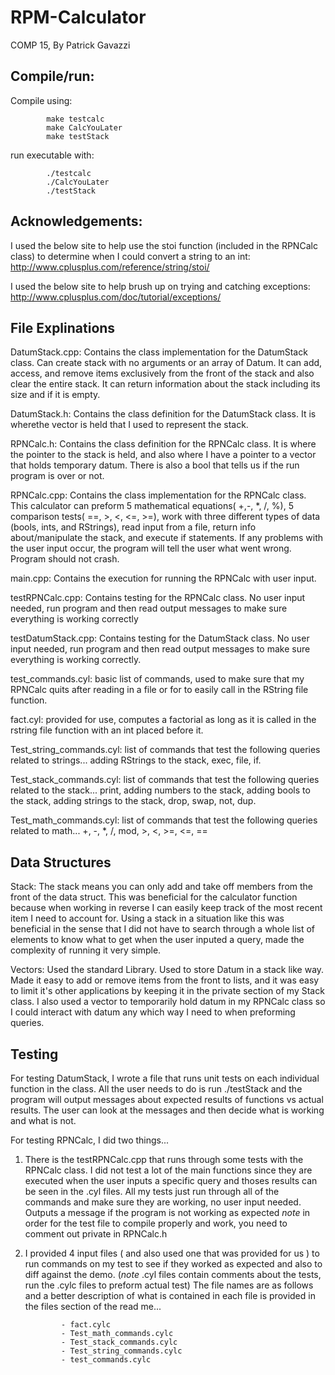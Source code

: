# RPM-Calculator
COMP 15, By Patrick Gavazzi

## Compile/run:

Compile using:

            make testcalc
            make CalcYouLater
            make testStack
            
run executable with:

            ./testcalc
            ./CalcYouLater
            ./testStack





## Acknowledgements:
I used the below site to help use the stoi function (included in the RPNCalc class) to determine when I could convert a string to an int: http://www.cplusplus.com/reference/string/stoi/

I used the below site to help brush up on trying and catching exceptions: http://www.cplusplus.com/doc/tutorial/exceptions/



## File Explinations 

DatumStack.cpp: Contains the class implementation for the DatumStack class. Can create stack with no arguments or an array of Datum. It can add, access, and remove items exclusively from the front of the stack and also clear the entire stack. It can return information about the stack including its size and if it is empty.

DatumStack.h: Contains the class definition for the DatumStack class. It is wherethe vector is held that I used to represent the stack.

RPNCalc.h: Contains the class definition for the RPNCalc class. It is where the pointer to the stack is held, and also where I have a pointer to a vector that holds temporary datum. There is also a bool that tells us if the run program is over or not.

RPNCalc.cpp: Contains the class implementation for the RPNCalc class. This calculator can preform 5 mathematical equations( +,-, *, /, %), 5 comparison tests( ==, >, <, <=, >=), work with three different types of data (bools, ints, and RStrings), read input from a file, return info about/manipulate the stack, and execute if statements. If any problems with the user input occur, the program will tell the user what went wrong. Program should not crash.


main.cpp: Contains the execution for running the RPNCalc with user input.

testRPNCalc.cpp: Contains testing for the RPNCalc class. No user input needed, run program and then read output messages to make sure everything
        is working correctly

testDatumStack.cpp: Contains testing for the DatumStack class. No user input needed, run program and then read output messages to make sure everything is working correctly.

test_commands.cyl: basic list of commands, used to make sure that my RPNCalc quits after reading in a file or for to easily call in the RString file function.

fact.cyl: provided for use, computes a factorial as long as it is called in the rstring file function with an int placed before it.

Test_string_commands.cyl: list of commands that test the following queries related to strings... adding RStrings to the stack, exec, file, if.

Test_stack_commands.cyl: list of commands that test the following queries related to the stack... print, adding numbers to the stack, adding bools to the stack, adding strings to the stack, drop, swap, not, dup.

Test_math_commands.cyl: list of commands that test the following queries related to math... +, -, *, /,  mod, >, <, >=, <=, ==



## Data Structures

Stack: The stack means you can only add and take off members from the front of the data struct. This was beneficial for the calculator function because when working in reverse I can easily keep track of the most recent item I need to account for. Using a stack in a situation like this was beneficial in the sense that I did not have to search through a whole list of elements to know what to get when the user inputed a query, made the complexity of running it very simple.

Vectors: Used the standard Library. Used to store Datum in a stack like way. Made it easy to add or remove items from the front to lists, and it was easy to limit it's other applications by keeping it in the private section of my Stack class. I also used a vector to temporarily hold datum in my RPNCalc class so I could interact with datum any which way I need to when preforming queries.



## Testing

For testing DatumStack, I wrote a file that runs unit tests on each individual function in the class. All the user needs to do is run ./testStack and the program will output messages about expected results of functions vs actual results. The user can look at the messages and then decide what is working and what is not.

For testing RPNCalc, I did two things...

1) There is the testRPNCalc.cpp that runs through some tests with the RPNCalc class. I did not test a lot of the main functions since they are executed when the user inputs a specific query and thoses results can be seen in the .cyl files. All my tests just run through all of the commands and make sure they are working, no user input needed. Outputs a message if the program is not working as expected *note* in order for the test file to compile properly and work, you need to comment out private in RPNCalc.h

2) I provided 4 input files ( and also used one that was provided for us ) to run commands on my test to see if they worked as expected and also to diff against the demo. (*note* .cyl files contain comments about the tests, run the .cylc files to preform actual test) The file names are as follows and a better description of what is contained in each file is provided in the files section of the read me...

               - fact.cylc
               - Test_math_commands.cylc
               - Test_stack_commands.cylc
               - Test_string_commands.cylc
               - test_commands.cylc

